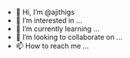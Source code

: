 - 👋 Hi, I’m @ajithigs
- 👀 I’m interested in ...
- 🌱 I’m currently learning ...
- 💞️ I’m looking to collaborate on ...
- 📫 How to reach me ...

<!---
ajithigs/ajithigs is a ✨ special ✨ repository because its `README.md` (this file) appears on your GitHub profile.
You can click the Preview link to take a look at your changes.
--->
